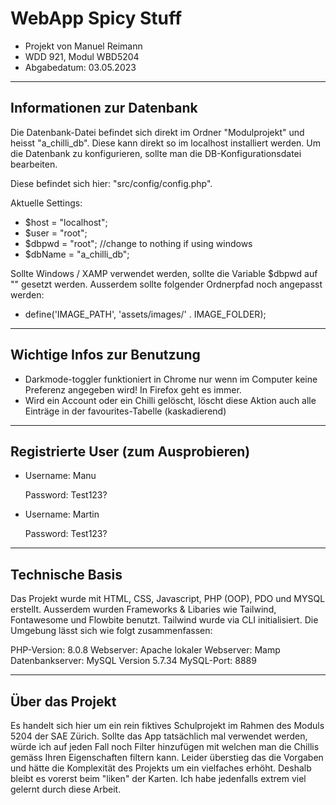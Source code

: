 # WebApp Spicy Stuff

- Projekt von Manuel Reimann
- WDD 921, Modul WBD5204
- Abgabedatum: 03.05.2023

---

## Informationen zur Datenbank

Die Datenbank-Datei befindet sich direkt im Ordner "Modulprojekt" und heisst "a_chilli_db". Diese kann direkt so im localhost installiert werden.
Um die Datenbank zu konfigurieren, sollte man die DB-Konfigurationsdatei bearbeiten.

Diese befindet sich hier: "src/config/config.php".

Aktuelle Settings:

- $host = "localhost";
- $user = "root";
- $dbpwd = "root"; //change to nothing if using windows
- $dbName = "a_chilli_db";

Sollte Windows / XAMP verwendet werden, sollte die Variable $dbpwd auf "" gesetzt werden. Ausserdem sollte folgender Ordnerpfad noch angepasst werden:

- define('IMAGE_PATH', 'assets/images/' . IMAGE_FOLDER);

---

## Wichtige Infos zur Benutzung

- Darkmode-toggler funktioniert in Chrome nur wenn im Computer keine Preferenz angegeben wird! In Firefox geht es immer.
- Wird ein Account oder ein Chilli gelöscht, löscht diese Aktion auch alle Einträge in der favourites-Tabelle (kaskadierend)

---

## Registrierte User (zum Ausprobieren)

- Username: Manu

  Password: Test123?

- Username: Martin

  Password: Test123?

---

## Technische Basis

Das Projekt wurde mit HTML, CSS, Javascript, PHP (OOP), PDO und MYSQL erstellt. Ausserdem wurden Frameworks & Libaries wie Tailwind, Fontawesome und Flowbite benutzt. Tailwind wurde via CLI initialisiert. Die Umgebung lässt sich wie folgt zusammenfassen:

PHP-Version: 8.0.8
Webserver: Apache
lokaler Webserver: Mamp
Datenbankserver: MySQL Version 5.7.34
MySQL-Port: 8889

---

## Über das Projekt

Es handelt sich hier um ein rein fiktives Schulprojekt im Rahmen des Moduls 5204 der SAE Zürich. Sollte das App tatsächlich mal verwendet werden, würde ich auf jeden Fall noch Filter hinzufügen mit welchen man die Chillis gemäss Ihren Eigenschaften filtern kann. Leider überstieg das die Vorgaben und hätte die Komplexität des Projekts um ein vielfaches erhöht. Deshalb bleibt es vorerst beim "liken" der Karten. Ich habe jedenfalls extrem viel gelernt durch diese Arbeit.
